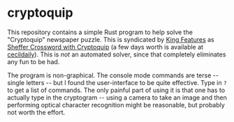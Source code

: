 # cryptoquip

This repository contains a simple Rust program to help solve the
"Cryptoquip" newspaper puzzle.  This is syndicated by [King
Features](http://kingfeatures.com/) as [Sheffer Crossword with
Cryptoquip](http://kingfeatures.com/features/puzzlesandgames/sheffer-crossword/)
(a few days worth is available at
[cecildaily](http://www.cecildaily.com/diversions/cryptoquip/)).  This
is _not_ an automated solver, since that completely eliminates any fun
to be had.

The program is non-graphical.  The console mode commands are terse --
single letters -- but I found the user-interface to be quite
effective.  Type in `?` to get a list of commands.  The only painful
part of using it is that one has to actually type in the cryptogram --
using a camera to take an image and then performing optical character
recognition might be reasonable, but probably not worth the effort.
